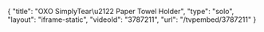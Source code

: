 {
    "title": "OXO SimplyTear\u2122 Paper Towel Holder",
    "type": "solo",
    "layout": "iframe-static",
    "videoId": "3787211",
    "url": "\/tvpembed\/3787211"
}